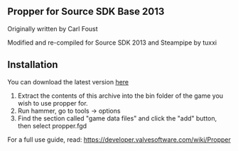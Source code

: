 ## Propper for Source SDK Base 2013

Originally written by Carl Foust

Modified and re-compiled for Source SDK 2013 and Steampipe by tuxxi


## Installation ##

You can download the latest version [here](https://github.com/tuxxi/propper-2013/releases/)
1) Extract the contents of this archive into the bin folder of the game you wish to use propper for.
2) Run hammer, go to tools -> options
3) Find the section called "game data files" and click the "add" button, then select propper.fgd

For a full use guide, read:
https://developer.valvesoftware.com/wiki/Propper